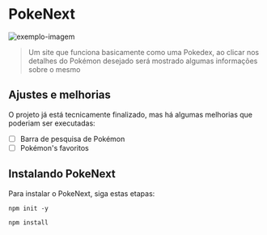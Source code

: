 # PokeNext

<img src="/images/preview.png" alt="exemplo-imagem">

> Um site que funciona basicamente como uma Pokedex, ao clicar nos detalhes do Pokémon desejado será mostrado algumas informações sobre o mesmo

## Ajustes e melhorias

O projeto já está tecnicamente finalizado, mas há algumas melhorias que poderiam ser executadas:

- [ ] Barra de pesquisa de Pokémon
- [ ] Pokémon's favoritos

## Instalando PokeNext

Para instalar o PokeNext, siga estas etapas:

`npm init -y`

`npm install`
